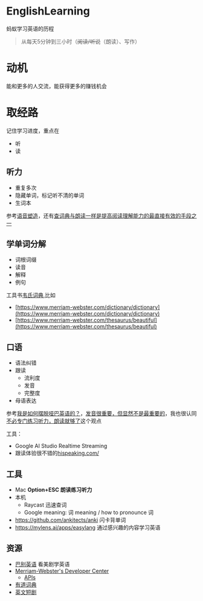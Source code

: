# EnglishLearning
蚂蚁学习英语的历程

> 从每天5分钟到三小时（~~阅读/听说~~（朗读）、写作）

# 动机

能和更多的人交流，能获得更多的赚钱机会

# 取经路

记住学习进度，重点在
* 听
* 读

## 听力

* 重复多次
* 隐藏单词，标记听不清的单词
* 生词本

参考[语音塑造](https://1000h.org/sounds-of-american-english/0-intro.html)，还有[查词典与朗读一样是提高阅读理解能力的最直接有效的手段之一](https://github.com/ZuodaoTech/everyone-can-use-english/blob/main/book/chapter5.md)
  
## 学单词分解

* 词根词缀
* 读音
* 解释
* 例句

工具书[韦氏词典](https://www.merriam-webster.com/wordfinder),比如

* [https://www.merriam-webster.com/dictionary/dictionary](https://www.merriam-webster.com/dictionary/dictionary)
* [https://www.merriam-webster.com/thesaurus/beautiful](https://www.merriam-webster.com/thesaurus/beautiful)

## 口语

* 语法纠错
* 跟读
  - 流利度
  - 发音
  - 完整度
 * 母语表达

参考[我是如何摆脱哑巴英语的？](https://github.com/ZuodaoTech/everyone-can-use-english/blob/main/book/chapter2.md)，[发音很重要，但显然不是最重要的](https://github.com/ZuodaoTech/everyone-can-use-english/blob/main/book/chapter3.md)，我也很认同[不必专门练习听力，朗读就够了](https://github.com/ZuodaoTech/everyone-can-use-english/blob/main/book/chapter4.md)这个观点

工具： 

* Google AI Studio Realtime Streaming
* 跟读体验很不错的[hispeaking.com/](https://hispeaking.com/)

## 工具

* Mac **Option+ESC 朗读练习听力**
* 本机
  * Raycast 迅速查词
  * Google meaning: 词 meaning / how to pronounce 词
* https://github.com/ankitects/anki 闪卡背单词
* https://mylens.ai/apps/easylang 通过感兴趣的内容学习英语

## 资源

* [巴别英语](https://www.babelabc.com/) 看美剧学英语
* [Merriam-Webster's Developer Center](https://dictionaryapi.com/)
  - [APIs](https://dictionaryapi.com/products/index)
* [有道词典](https://www.youdao.com/)
* [英文短剧](https://www.dramaboxdb.com/)

